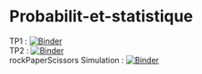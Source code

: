 # Probabilit-et-statistique

TP1 : [![Binder](https://mybinder.org/badge_logo.svg)](https://mybinder.org/v2/gh/MalakSekli/Probabilit-et-statistique/main?filepath=TP1.ipynb)
<br>
TP2 : [![Binder](https://mybinder.org/badge_logo.svg)](https://mybinder.org/v2/gh/MalakSekli/Probabilit-et-statistique/main?filepath=TP2.ipynb)
<br>
rockPaperScissors Simulation : [![Binder](https://mybinder.org/badge_logo.svg)](https://mybinder.org/v2/gh/MalakSekli/Probabilit-et-statistique/main?filepath=rockPaperScissors%20Simulation.ipynb)

